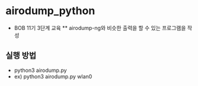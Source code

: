 # airodump_python
 * BOB 11기 3단계 교육 
  ** airodump-ng와 비슷한 출력을 할 수 있는 프로그램을 작성
## 실행 방법
 * python3 airodump.py <interface>
 * ex) python3 airodump.py wlan0


